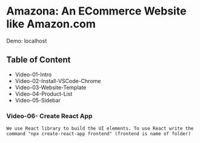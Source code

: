 # Amazona: An ECommerce Website like Amazon.com
Demo: localhost
## Table of Content

 - Video-01-Intro
 - Video-02-Install-VSCode-Chrome
 - Video-03-Website-Template
 - Video-04-Product-List
 - Video-05-Sidebar
 ### Video-06- Create React App
    We use React library to build the UI elements. To use React write the command "npx create-react-app frontend" (frontend is name of folder)